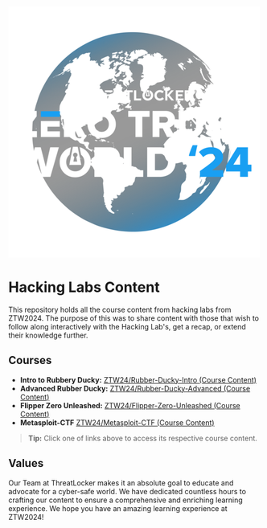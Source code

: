 ![ZTW Logo](Assets/ZTW_Logos_Full_500x500.png)

# Hacking Labs Content

This repository holds all the course content from hacking labs from ZTW2024.
The purpose of this was to share content with those that wish to follow along
interactively with the Hacking Lab's, get a recap, or extend their knowledge further.

## Courses

* **Intro to Rubbery Ducky:** [ZTW24/Rubber-Ducky-Intro (Course Content)](Rubber-Ducky-Intro/README.md)
* **Advanced Rubber Ducky:** [ZTW24/Rubber-Ducky-Advanced  (Course Content)](Rubber-Ducky-Advanced/README.md)
* **Flipper Zero Unleashed:** [ZTW24/Flipper-Zero-Unleashed  (Course Content)](Flipper-Zero-Unleashed/README.md)
* **Metasploit-CTF**  [ZTW24/Metasploit-CTF  (Course Content)](Metasploit-CTF/README.md)

>  **Tip:** Click one of links above to access its respective course content.

## Values

Our Team at ThreatLocker makes it an absolute goal to educate and advocate for
a cyber-safe world. We have dedicated countless hours to crafting our content
to ensure a comprehensive and enriching learning experience. We hope you have an
amazing learning experience at ZTW2024!
